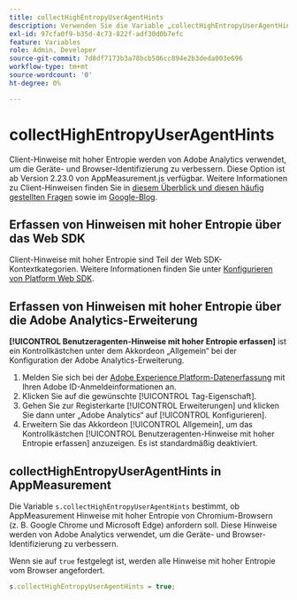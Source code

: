 ```yaml
---
title: collectHighEntropyUserAgentHints
description: Verwenden Sie die Variable „collectHighEntropyUserAgentHints“, um zu bestimmen, ob Adobe Hinweise mit hoher Entropie von Chromium-Browsern (z. B. Google Chrome und Microsoft Edge) anfordern soll.
exl-id: 97cfa0f9-b35d-4c73-822f-adf30d0b7efc
feature: Variables
role: Admin, Developer
source-git-commit: 7d8df7173b3a78bcb506cc894e2b3deda003e696
workflow-type: tm+mt
source-wordcount: '0'
ht-degree: 0%

---
```


# collectHighEntropyUserAgentHints

Client-Hinweise mit hoher Entropie werden von Adobe Analytics verwendet, um die Geräte- und Browser-Identifizierung zu verbessern. Diese Option ist ab Version 2.23.0 von AppMeasurement.js verfügbar. Weitere Informationen zu Client-Hinweisen finden Sie in [diesem Überblick und diesen häufig gestellten Fragen](/help/technotes/client-hints.md) sowie im [Google-Blog](https://web.dev/user-agent-client-hints/).

## Erfassen von Hinweisen mit hoher Entropie über das Web SDK 

Client-Hinweise mit hoher Entropie sind Teil der Web SDK-Kontextkategorien. Weitere Informationen finden Sie unter [Konfigurieren von Platform Web SDK](https://experienceleague.adobe.com/docs/experience-platform/edge/fundamentals/configuring-the-sdk.html?lang=de).

## Erfassen von Hinweisen mit hoher Entropie über die Adobe Analytics-Erweiterung

**[!UICONTROL Benutzeragenten-Hinweise mit hoher Entropie erfassen]** ist ein Kontrollkästchen unter dem Akkordeon „Allgemein“ bei der Konfiguration der Adobe Analytics-Erweiterung.

1. Melden Sie sich bei der [Adobe Experience Platform-Datenerfassung](https://experience.adobe.com/#/@adobepm/data-collection?lang=de) mit Ihren Adobe ID-Anmeldeinformationen an.
1. Klicken Sie auf die gewünschte [!UICONTROL Tag-Eigenschaft].
1. Gehen Sie zur Registerkarte [!UICONTROL Erweiterungen] und klicken Sie dann unter „Adobe Analytics“ auf [!UICONTROL Konfigurieren].
1. Erweitern Sie das Akkordeon [!UICONTROL Allgemein], um das Kontrollkästchen [!UICONTROL Benutzeragenten-Hinweise mit hoher Entropie erfassen] anzuzeigen. Es ist standardmäßig deaktiviert.

## collectHighEntropyUserAgentHints in AppMeasurement

Die Variable `s.collectHighEntropyUserAgentHints` bestimmt, ob AppMeasurement Hinweise mit hoher Entropie von Chromium-Browsern (z. B. Google Chrome und Microsoft Edge) anfordern soll. Diese Hinweise werden von Adobe Analytics verwendet, um die Geräte- und Browser-Identifizierung zu verbessern.

Wenn sie auf `true` festgelegt ist, werden alle Hinweise mit hoher Entropie vom Browser angefordert.

```js
s.collectHighEntropyUserAgentHints = true;
```
